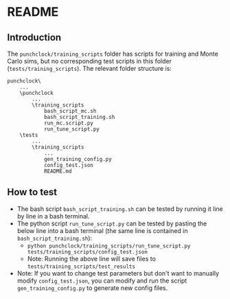 # README

## Introduction
The `punchclock/training_scripts` folder has scripts for training and Monte Carlo sims, but no corresponding test scripts in this folder (`tests/training_scripts`). The relevant folder structure is:

```
punchclock\
    ...
    \punchclock
        ...
        \training_scripts
            bash_script_mc.sh
            bash_script_training.sh
            run_mc.script.py
            run_tune_script.py
    \tests
        ...
        \training_scripts
            ...
            gen_training_config.py
            config_test.json
            README.md
```
## How to test
- The bash script `bash_script_training.sh` can be tested by running it line by line in a bash terminal.
- The python script `run_tune_script.py` can be tested by pasting the below line into a bash terminal (the same line is contained in `bash_script_training.sh`):
    - `python punchclock/training_scripts/run_tune_script.py tests/training_scripts/config_test.json`
    - Note: Running the above line will save files to `tests/training_scripts/test_results`
- Note: If you want to change test parameters but don't want to manually modify `config_test.json`, you can modify and run the script `gen_training_config.py` to generate new config files.